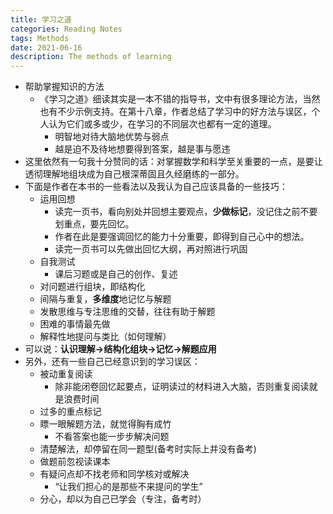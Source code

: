 ```yaml
---
title: 学习之道
categories: Reading Notes
tags: Methods
date: 2021-06-16
description: The methods of learning 
---
```

- 帮助掌握知识的方法
  - 《学习之道》细读其实是一本不错的指导书，文中有很多理论方法，当然也有不少示例支持。在第十八章，作者总结了学习中的好方法与误区，个人认为它们或多或少，在学习的不同层次也都有一定的道理。
    - 明智地对待大脑地优势与弱点
    - 越是迫不及待地想要得到答案，越是事与愿违
- 这里依然有一句我十分赞同的话：对掌握数学和科学至关重要的一点，是要让透彻理解地组块成为自己根深蒂固且久经磨练的一部分。
- 下面是作者在本书的一些看法以及我认为自己应该具备的一些技巧：
  - 运用回想
    - 读完一页书，看向别处并回想主要观点，**少做标记**，没记住之前不要划重点，要先回忆。
    - 作者在此是要强调回忆的能力十分重要，即得到自己心中的想法。
    - 读完一页书可以先做出回忆大纲，再对照进行巩固
  - 自我测试
    - 课后习题或是自己的创作、复述
  - 对问题进行组块，即结构化
  - 间隔与重复，**多维度**地记忆与解题
  - 发散思维与专注思维的交替，往往有助于解题
  - 困难的事情最先做
  - 解释性地提问与类比（如何理解）
- 可以说：**认识理解->结构化组块->记忆->解题应用**
- 另外，还有一些自己已经意识到的学习误区：
  - 被动重复阅读
    - 除非能闭卷回忆起要点，证明读过的材料进入大脑，否则重复阅读就是浪费时间
  - 过多的重点标记
  - 瞟一眼解题方法，就觉得胸有成竹
    - 不看答案也能一步步解决问题
  - 清楚解法，却停留在同一题型(备考时实际上并没有备考)
  - 做题前忽视读课本
  - 有疑问点却不找老师和同学核对或解决
    - “让我们担心的是那些不来提问的学生”
  - 分心，却以为自己已学会（专注，备考时）
